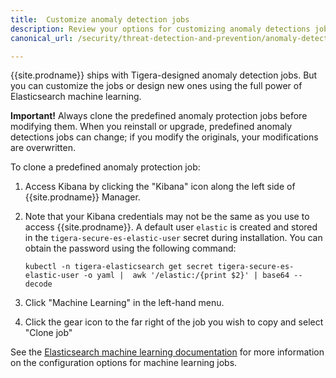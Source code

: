```yaml
---
title:  Customize anomaly detection jobs
description: Review your options for customizing anomaly detections jobs. 
canonical_url: /security/threat-detection-and-prevention/anomaly-detection/customizing

---
```


{{site.prodname}} ships with Tigera-designed anomaly detection jobs. But you can customize the jobs
or design new ones using the full power of Elasticsearch machine learning.

**Important!** Always clone the predefined anomaly protection jobs before modifying them. When you reinstall or upgrade, predefined anomaly detections jobs can change; if you modify the originals, your modifications are overwritten.

To clone a predefined anomaly protection job:

1. Access Kibana by clicking the "Kibana" icon along the left side of {{site.prodname}} Manager.
1. Note that your Kibana credentials may not be the same as you use to access {{site.prodname}}.
   A default user `elastic` is created and stored in the `tigera-secure-es-elastic-user` secret during installation. You can obtain the password using the following command:

   ```
   kubectl -n tigera-elasticsearch get secret tigera-secure-es-elastic-user -o yaml |  awk '/elastic:/{print $2}' | base64 --decode
   ```

1. Click "Machine Learning" in the left-hand menu.
1. Click the gear icon to the far right of the job you wish to copy and select "Clone job"

See the [Elasticsearch machine learning documentation] for more information on the configuration
options for machine learning jobs.

[Elasticsearch machine learning documentation]: https://www.elastic.co/guide/en/elastic-stack-overview/6.4/xpack-ml.html
